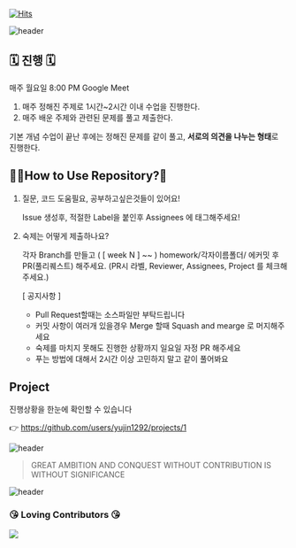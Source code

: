 [![Hits](https://hits.seeyoufarm.com/api/count/incr/badge.svg?url=https%3A%2F%2Fgithub.com%2Fyujin1292%2FBreakingCodingTest&count_bg=%23ADABFF&title_bg=%23456696&icon=github.svg&icon_color=%23E7E7E7&title=hits&edge_flat=false)](https://hits.seeyoufarm.com)

![header](https://capsule-render.vercel.app/api?type=Waving&color=auto&height=300&text=Breaking%20Coding%20Test&desc=with%20bright%20future&descAlignY=70)




## 🗓️ 진행 🗓️

매주 월요일 8:00 PM
Google Meet

1. 매주 정해진 주제로 1시간~2시간 이내 수업을 진행한다.
2. 매주 배운 주제와 관련된 문제를 풀고 제출한다.

기본 개념 수업이 끝난 후에는 정해진 문제를 같이 풀고, **서로의 의견을 나누는 형태**로 진행한다.

## 🤷‍♀️How to Use Repository?🤷‍
1. 질문, 코드 도움필요, 공부하고싶은것들이 있어요!

    Issue 생성후, 적절한 Label을 붙인후 Assignees 에 태그해주세요!


2. 숙제는 어떻게 제출하나요?


    각자 Branch를 만들고 ( [ week N ] ~~ )  homework/각자이름폴더/ 에커밋 후 PR(풀리퀘스트) 해주세요.
    (PR시 라벨, Reviewer, Assignees, Project 를 체크해주세요.)
    
    
    [ 공지사항 ]
    - Pull Request할때는 소스파일만 부탁드립니다
    - 커밋 사항이 여러개 있을경우 Merge 할때 Squash and mearge 로 머지해주세요
    - 숙제를 마치지 못해도 진행한 상황까지 일요일 자정 PR 해주세요
    - 푸는 방법에 대해서 2시간 이상 고민하지 말고 같이 풀어봐요
    
    
## Project
진행상황을 한눈에 확인할 수 있습니다

👉 https://github.com/users/yujin1292/projects/1




![header](https://capsule-render.vercel.app/api?type=transparent&color=auto&height=100)


> GREAT AMBITION AND CONQUEST WITHOUT CONTRIBUTION IS WITHOUT SIGNIFICANCE

![header](https://capsule-render.vercel.app/api?type=transparent&color=auto&height=100)

### 😘 Loving Contributors 😘


<a href="https://github.com/yujin1292/BreakingCodingTest/graphs/contributors">
  <img src="https://contrib.rocks/image?repo=yujin1292/BreakingCodingTest" />
</a>

